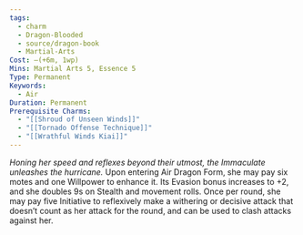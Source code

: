 ```yaml
---
tags:
  - charm
  - Dragon-Blooded
  - source/dragon-book
  - Martial-Arts
Cost: —(+6m, 1wp)
Mins: Martial Arts 5, Essence 5
Type: Permanent
Keywords:
  - Air
Duration: Permanent
Prerequisite Charms:
  - "[[Shroud of Unseen Winds]]"
  - "[[Tornado Offense Technique]]"
  - "[[Wrathful Winds Kiai]]"
---
```

*Honing her speed and reflexes beyond their utmost, the Immaculate unleashes the hurricane.*
Upon entering Air Dragon Form, she may pay six motes and one Willpower to enhance it. Its Evasion bonus increases to +2, and she doubles 9s on Stealth and movement rolls. Once per round, she may pay five Initiative to reflexively make a withering or decisive attack that doesn’t count as her attack for the round, and can be used to clash attacks against her.